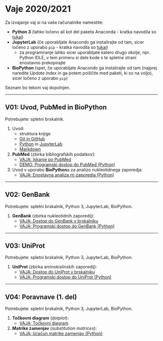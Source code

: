 # Vaje 2020/2021

Za izvajanje vaj si na vaše računalnike namestite:
* **Python 3** (lahko ločeno ali kot del paketa Anaconda - kratka navodila so [tukaj](../priloge/python.md))
* **JupyterLab** (če uporabljate Anacondo ga instalirajte od tam, sicer ločeno z uporabo `pip` - kratka navodila so [tukaj](../priloge/jupyterlab.ipynb))
   * za programiranje lahko sicer uporabljate katero drugo okolje, npr. Python IDLE, v tem primeru si dele kode s te spletne strani enostavno prekopirajte
* **BioPython** (spet, če uporabljate Anacondo ga instalirajte od tam (najprej naredite *Update index* in ga potem poiščite med paketi, ki so na voljo), sicer ločeno z uporabo `pip`)

Seznam bo tekom vaj dopolnjen.

---
## V01: Uvod, PubMed in BioPython

Potrebujete: spletni brskalnik.

1. Uvod:
   * struktura knjige
   * [Git in GitHub](../priloge/git.md)
   * [Python](../priloge/python.md) in [JupyterLab](../priloge/jupyterlab.ipynb)
   * [Markdown](../priloge/markdown.md)
2. **PubMed** (zbirka bibliografskih podatkov):
   * [VAJA: Iskanje po PubMed](../vaje/pubmed_web.md)
   * [DEMO: Programski dostop do PubMed (Python)](../vaje/pubmed_eutilities.ipynb)
3. Uvod v uporabo **BioPython**a za analizo nukleotidnega zaporedja:
   * [VAJA: Enostavna analiza nt-zaporedja (Python)](../vaje/nt-oligo_analiza.ipynb)

---
## V02: GenBank

Potrebujete: spletni brskalnik, Python 3, JupyterLab, BioPython.

1. **GenBank** (zbirka nukleotidnih zaporedij):
   * [VAJA: Dostop do GenBank v brskalniku](../vaje/genbank_web.md)
   * [VAJA: Programski dostop do GenBank (Python)](../vaje/genbank_eutilities.ipynb)

---
## V03: UniProt

Potrebujete: spletni brskalnik, Python 3, JupyterLab, BioPython.

1. **UniProt** (zbirka aminokislinskih zaporedij):
   * [VAJA: Dostop do UniProt v brskalniku](../vaje/uniprot_web.md)
   * [VAJA: Programski dostop do UniProt (Python)](../vaje/uniprot_rest.ipynb)

---
## V04: Poravnave (1. del)

Potrebujete: spletni brskalnik, Python 3, JupyterLab, BioPython.

1. **Točkovni diagram** (*dotplot*):
   * [VAJA: Točkovni diagram](../vaje/dotplot_web.md)
2. **Matrike zamenjav** (*substitution matrices*):
   * [VAJA: Izračun matrike zamenjav (Python)](../vaje/matrika_zamenjav.ipynb)